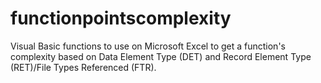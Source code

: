 # functionpointscomplexity
Visual Basic functions to use on Microsoft Excel to get a function's complexity based on Data Element Type (DET) and Record Element Type (RET)/File Types Referenced (FTR).
